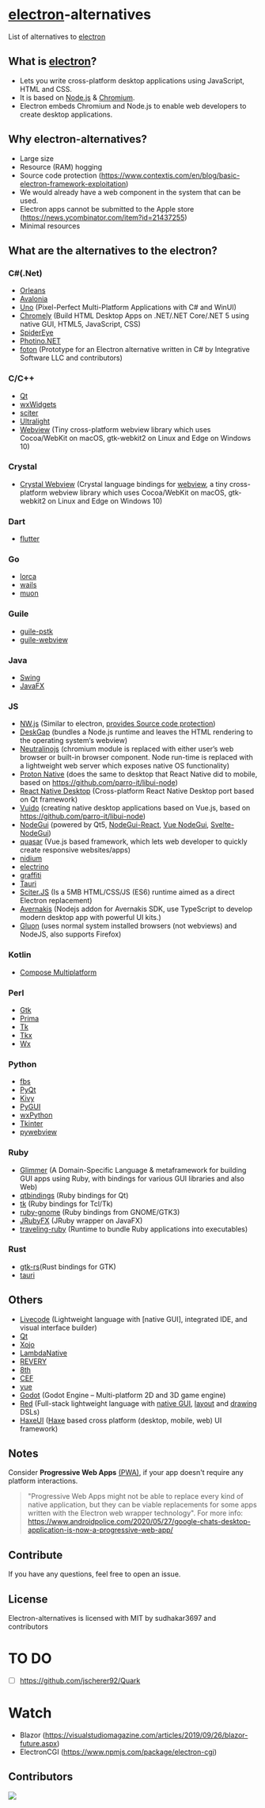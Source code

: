<!-- markdownlint-configure-file {
  "MD013": {
    "code_blocks": false,
    "tables": false
  },
  "MD033": false,
  "MD041": false
} -->


# [electron](https://electronjs.org)-alternatives
List of alternatives to [electron](https://electronjs.org)

## What is [electron](https://electronjs.org)?
* Lets you write cross-platform desktop applications using JavaScript, HTML and CSS.
* It is based on [Node.js](https://nodejs.org) & [Chromium](https://www.chromium.org).
* Electron embeds Chromium and Node.js to enable web developers to create desktop applications.

## Why electron-alternatives?
* Large size
* Resource (RAM) hogging
* Source code protection (https://www.contextis.com/en/blog/basic-electron-framework-exploitation)
* We would already have a web component in the system that can be used.
* Electron apps cannot be submitted to the Apple store (https://news.ycombinator.com/item?id=21437255)
* Minimal resources

## What are the alternatives to the electron?

### C#(.Net)
* [Orleans](https://github.com/dotnet/Orleans)
* [Avalonia](https://avaloniaui.net)
* [Uno](https://platform.uno) (Pixel-Perfect Multi-Platform Applications with C# and WinUI)
* [Chromely](https://github.com/chromelyapps/Chromely) (Build HTML Desktop Apps on .NET/.NET Core/.NET 5 using native GUI, HTML5, JavaScript, CSS)
* [SpiderEye](https://github.com/JBildstein/SpiderEye)
* [Photino.NET](https://github.com/tryphotino/photino.NET)
* [foton](https://github.com/integrativesoft/foton) (Prototype for an Electron alternative written in C# by Integrative Software LLC and contributors)

### C/C++
* [Qt](https://www.qt.io)
* [wxWidgets](https://wxwidgets.org)
* [sciter](https://sciter.com)
* [Ultralight](https://ultralig.ht)
* [Webview](https://github.com/webview/webview) (Tiny cross-platform webview library which uses Cocoa/WebKit on macOS, gtk-webkit2 on Linux and Edge on Windows 10)

### Crystal
* [Crystal Webview](https://github.com/naqvis/webview) (Crystal language bindings for [webview](https://github.com/webview/webview), a tiny cross-platform webview library which uses Cocoa/WebKit on macOS, gtk-webkit2 on Linux and Edge on Windows 10)

### Dart
* [flutter](https://flutter.dev)

### Go
* [lorca](https://github.com/zserge/lorca)
* [wails](https://github.com/wailsapp/wails)
* [muon](https://github.com/ImVexed/muon)

### Guile
* [guile-pstk](https://github.com/KikyTokamuro/guile-pstk)
* [guile-webview](https://github.com/KikyTokamuro/guile-webview)

### Java
* [Swing](https://en.wikipedia.org/wiki/Swing_(Java))
* [JavaFX](https://openjfx.io/)

### JS
* [NW.js](https://nwjs.io) (Similar to electron, [provides Source code protection](https://nwjs.io/blog/js-src-protect-perf/))
* [DeskGap](https://deskgap.com) (bundles a Node.js runtime and leaves the HTML rendering to the operating system‘s webview)
* [Neutralinojs](https://neutralino.js.org) (chromium module is replaced with either user’s web browser or built-in browser component. Node run-time is replaced with a lightweight web server which exposes native OS functionality)
* [Proton Native](https://proton-native.js.org) (does the same to desktop that React Native did to mobile, based on https://github.com/parro-it/libui-node)
* [React Native Desktop](https://github.com/status-im/react-native-desktop) (Cross-platform React Native Desktop port based on Qt framework)
* [Vuido](https://github.com/mimecorg/vuido) (creating native desktop applications based on Vue.js, based on https://github.com/parro-it/libui-node)
* [NodeGui](https://github.com/nodegui/nodegui) (powered by Qt5, [NodeGui-React](https://github.com/nodegui/react-nodegui), [Vue NodeGui](https://github.com/nodegui/vue-nodegui), [Svelte-NodeGui](https://github.com/nodegui/svelte-nodegui))
* [quasar](https://quasar.dev) (Vue.js based framework, which lets web developer to quickly create responsive websites/apps)
* [nidium](https://www.nidium.com)
* [electrino](https://github.com/pojala/electrino)
* [graffiti](https://github.com/cztomsik/graffiti)
* [Tauri](https://github.com/tauri-apps/tauri)
* [Sciter.JS](https://github.com/c-smile/sciter-js-sdk) (Is a 5MB HTML/CSS/JS (ES6) runtime aimed as a direct Electron replacement)
* [Avernakis](https://github.com/qber-soft/Ave-Nodejs) (Nodejs addon for Avernakis SDK, use TypeScript to develop modern desktop app with powerful UI kits.)
* [Gluon](https://github.com/gluon-framework/gluon) (uses normal system installed browsers (not webviews) and NodeJS, also supports Firefox)

### Kotlin
* [Compose Multiplatform](https://www.jetbrains.com/lp/compose-mpp)

### Perl
* [Gtk](https://metacpan.org/pod/Gtk3)
* [Prima](https://metacpan.org/pod/Prima)
* [Tk](https://metacpan.org/dist/Tk)
* [Tkx](https://metacpan.org/pod/Tkx)
* [Wx](https://metacpan.org/pod/Wx)

### Python
* [fbs](https://build-system.fman.io)
* [PyQt](https://en.wikipedia.org/wiki/PyQt)
* [Kivy](https://kivy.org/#home)
* [PyGUI](http://www.cosc.canterbury.ac.nz/greg.ewing/python_gui)
* [wxPython](https://wxpython.org/)
* [Tkinter](https://docs.python.org/2/library/tkinter.html)
* [pywebview](https://github.com/r0x0r/pywebview)

### Ruby
* [Glimmer](https://github.com/AndyObtiva/glimmer) (A Domain-Specific Language & metaframework for building GUI apps using Ruby, with bindings for various GUI libraries and also Web)
* [qtbindings](https://github.com/ryanmelt/qtbindings) (Ruby bindings for Qt)
* [tk](https://github.com/ruby/tk) (Ruby bindings for Tcl/Tk)
* [ruby-gnome](https://github.com/ruby-gnome/ruby-gnome) (Ruby bindings from GNOME/GTK3)
* [JRubyFX](https://github.com/jruby/jrubyfx) (JRuby wrapper on JavaFX)
* [traveling-ruby](https://github.com/phusion/traveling-ruby) (Runtime to bundle Ruby applications into executables)

### Rust
* [gtk-rs](https://github.com/gtk-rs)(Rust bindings for GTK)
* [tauri](https://github.com/tauri-apps/tauri)

## Others
* [Livecode](https://livecode.com) (Lightweight language with [native GUI], integrated IDE, and visual interface builder) 
* [Qt](https://www.qt.io)
* [Xojo](https://www.xojo.com)
* [LambdaNative](http://www.lambdanative.org)
* [REVERY](https://www.outrunlabs.com/revery)
* [8th](https://8th-dev.com/index.html)
* [CEF](https://bitbucket.org/%7Bdc443723-7652-4c63-b340-033e522146db%7D/)
* [yue](https://github.com/yue/yue)
* [Godot](https://godotengine.org/) (Godot Engine – Multi-platform 2D and 3D game engine)
* [Red](https://www.red-lang.org/p/about.html) (Full-stack lightweight language with [native GUI](https://github.com/red/docs/blob/master/en/view.adoc), [layout](https://github.com/red/docs/blob/master/en/vid.adoc) and [drawing](https://github.com/red/docs/blob/master/en/draw.adoc) DSLs)
* [HaxeUI](http://haxeui.org/) ([Haxe](https://haxe.org) based cross platform (desktop, mobile, web) UI framework)

## Notes
Consider **Progressive Web Apps** [(PWA)](https://developers.google.com/web/progressive-web-apps/desktop), if your app doesn't require any platform interactions. 

> "Progressive Web Apps might not be able to replace every kind of native application, but they can be viable replacements for some apps written with the Electron web wrapper technology". For more info:
https://www.androidpolice.com/2020/05/27/google-chats-desktop-application-is-now-a-progressive-web-app/

## Contribute
If you have any questions, feel free to open an issue.

## License
Electron-alternatives is licensed with MIT by sudhakar3697 and contributors

# TO DO
- [ ] https://github.com/jscherer92/Quark

# Watch
* Blazor (https://visualstudiomagazine.com/articles/2019/09/26/blazor-future.aspx)
* ElectronCGI (https://www.npmjs.com/package/electron-cgi)

## Contributors
<a href="https://github.com/sudhakar3697/electron-alternatives/graphs/contributors">
  <img src="https://contrib.rocks/image?repo=sudhakar3697/electron-alternatives"/>
</a>

